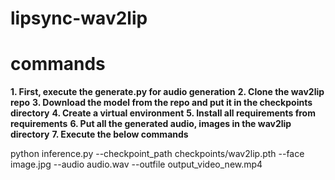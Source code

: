 # lipsync-wav2lip


# commands
**1. First, execute the generate.py for audio generation**
**2. Clone the wav2lip repo**
**3. Download the model from the repo and put it in the checkpoints directory**
**4. Create a virtual environment**
**5. Install all requirements from requirements**
**6. Put all the generated audio, images in the wav2lip directory**
**7. Execute the below commands**

python inference.py --checkpoint_path checkpoints/wav2lip.pth --face image.jpg --audio audio.wav --outfile output_video_new.mp4
